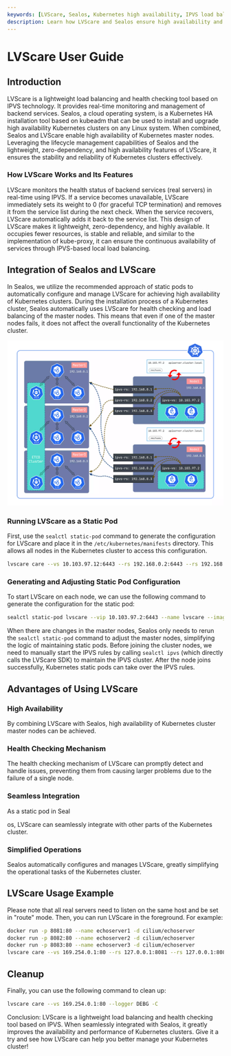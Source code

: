 ```yaml
---
keywords: [LVScare, Sealos, Kubernetes high availability, IPVS load balancing, Kubernetes health check]
description: Learn how LVScare and Sealos ensure high availability and reliability of Kubernetes clusters with IPVS-based load balancing and health checks.
---
```


# LVScare User Guide

## Introduction

LVScare is a lightweight load balancing and health checking tool based on IPVS technology. It provides real-time
monitoring and management of backend services. Sealos, a cloud operating system, is a Kubernetes HA installation tool
based on kubeadm that can be used to install and upgrade high availability Kubernetes clusters on any Linux system. When
combined, Sealos and LVScare enable high availability of Kubernetes master nodes. Leveraging the lifecycle management
capabilities of Sealos and the lightweight, zero-dependency, and high availability features of LVScare, it ensures the
stability and reliability of Kubernetes clusters effectively.

### How LVScare Works and Its Features

LVScare monitors the health status of backend services (real servers) in real-time using IPVS. If a service becomes
unavailable, LVScare immediately sets its weight to 0 (for graceful TCP termination) and removes it from the service
list during the next check. When the service recovers, LVScare automatically adds it back to the service list. This
design of LVScare makes it lightweight, zero-dependency, and highly available. It occupies fewer resources, is stable
and reliable, and similar to the implementation of kube-proxy, it can ensure the continuous availability of services
through IPVS-based local load balancing.

## Integration of Sealos and LVScare

In Sealos, we utilize the recommended approach of static pods to automatically configure and manage LVScare for
achieving high availability of Kubernetes clusters. During the installation process of a Kubernetes cluster, Sealos
automatically uses LVScare for health checking and load balancing of the master nodes. This means that even if one of
the master nodes fails, it does not affect the overall functionality of the Kubernetes cluster.

![](images/01.webp)

### Running LVScare as a Static Pod

First, use the `sealctl static-pod` command to generate the configuration for LVScare and place it in the
`/etc/kubernetes/manifests` directory. This allows all nodes in the Kubernetes cluster to access this configuration.

```bash
lvscare care --vs 10.103.97.12:6443 --rs 192.168.0.2:6443 --rs 192.168.0.3:6443 --rs 192.168.0.4:6443 --interval 5 --mode route
```

### Generating and Adjusting Static Pod Configuration

To start LVScare on each node, we can use the following command to generate the configuration for the static pod:

```bash
sealctl static-pod lvscare --vip 10.103.97.2:6443 --name lvscare --image lvscare:latest --masters 192.168.0.2:6443,192.168.0.3:6443 --print
```

When there are changes in the master nodes, Sealos only needs to rerun the `sealctl static-pod` command to adjust the
master nodes, simplifying the logic of maintaining static pods. Before joining the cluster nodes, we need to manually
start the IPVS rules by calling `sealctl ipvs` (which directly calls the LVScare SDK) to maintain the IPVS cluster.
After the node joins successfully, Kubernetes static pods can take over the IPVS rules.

## Advantages of Using LVScare

### High Availability

By combining LVScare with Sealos, high availability of Kubernetes cluster master nodes can be achieved.

### Health Checking Mechanism

The health checking mechanism of LVScare can promptly detect and handle issues, preventing them from causing larger
problems due to the failure of a single node.

### Seamless Integration

As a static pod in Seal

os, LVScare can seamlessly integrate with other parts of the Kubernetes cluster.

### Simplified Operations

Sealos automatically configures and manages LVScare, greatly simplifying the operational tasks of the Kubernetes
cluster.

## LVScare Usage Example

Please note that all real servers need to listen on the same host and be set in "route" mode. Then, you can run LVScare
in the foreground. For example:

```bash
docker run -p 8081:80 --name echoserver1 -d cilium/echoserver
docker run -p 8082:80 --name echoserver2 -d cilium/echoserver
docker run -p 8083:80 --name echoserver3 -d cilium/echoserver
lvscare care --vs 169.254.0.1:80 --rs 127.0.0.1:8081 --rs 127.0.0.1:8082 --rs 127.0.0.1:8083 --logger DEBG --health-schem http --health-path /
```

## Cleanup

Finally, you can use the following command to clean up:

```bash
lvscare care --vs 169.254.0.1:80 --logger DEBG -C
```

Conclusion: LVScare is a lightweight load balancing and health checking tool based on IPVS. When seamlessly integrated
with Sealos, it greatly improves the availability and performance of Kubernetes clusters. Give it a try and see how
LVScare can help you better manage your Kubernetes cluster!
